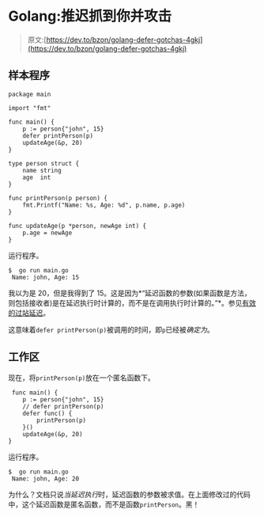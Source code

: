 # Golang:推迟抓到你并攻击

> 原文:[https://dev.to/bzon/golang-defer-gotchas-4gkj](https://dev.to/bzon/golang-defer-gotchas-4gkj)

## [](#sample-program)样本程序

```
package main

import "fmt"

func main() {
    p := person{"john", 15}
    defer printPerson(p)
    updateAge(&p, 20)
}

type person struct {
    name string
    age  int
}

func printPerson(p person) {
    fmt.Printf("Name: %s, Age: %d", p.name, p.age)
}

func updateAge(p *person, newAge int) {
    p.age = newAge
} 
```

运行程序。

```
$  go run main.go
 Name: john, Age: 15 
```

我以为是 20，但是我得到了 15。这是因为*“延迟函数的参数(如果函数是方法，则包括接收者)是在延迟执行时计算的，而不是在调用执行时计算的。”*。参见[有效的过站延迟](https://golang.org/doc/effective_go.html#defer)。

这意味着`defer printPerson(p)`被调用的时间，即`p`已经被*确定为*。

## [](#workaround)工作区

现在，将`printPerson(p)`放在一个匿名函数下。

```
 func main() {
    p := person{"john", 15}
    // defer printPerson(p)
    defer func() {
        printPerson(p)
    }()
    updateAge(&p, 20)
} 
```

运行程序。

```
$  go run main.go
 Name: john, Age: 20 
```

为什么？文档只说*当延迟执行*时，延迟函数的参数被求值。在上面修改过的代码中，这个延迟函数是匿名函数，而不是函数`printPerson`。黑！